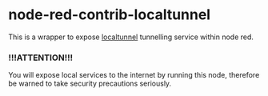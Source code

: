 # node-red-contrib-localtunnel

This is a wrapper to expose [localtunnel](https://localtunnel.me) tunnelling service within node red.

### !!!ATTENTION!!!

You will expose local services to the internet by running this node, therefore be warned to take security precautions seriously.

